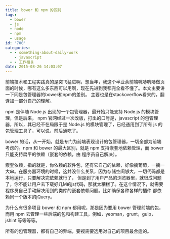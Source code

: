```yaml
---
title: bower 和 npm 的区别
tags:
  - bower
  - js
  - node
  - npm
  - usage
id: '700'
categories:
  - - something-about-daily-work
    - javascript
  - - 工作相关
date: 2015-08-26 14:03:07
---
```


前端技术和工程实践真的是突飞猛进啊，想当年，我这个半业余前端吭哧吭哧做页面的时候，哪有这么多东西可以用啊，现在先进到我都完全看不懂了。本文主要讲一下同是包管理器的bower和npm的差别。
主要也是在stackoverflow看来的，翻译加一部分自己的理解。
<!-- more -->
npm 是伴随 Node.js 出现的一个包管理器，最开始只能支持 Node.js 的模块管理，但是后来， npm 官网经过一次改版，打出的口号是，javascript 的包管理器，所以，其已经不在局限于是
Node.js 的模块管理了，已经通用到了所有 js 的包管理工具了，可以说，前后通吃了。

bower 的话，从一开始，就是专门为前端表现设计的包管理器，一切全部为前端考虑的。npm 和 bower 的最大区别，就是 npm 支持嵌套地依赖管理，而 bower只能支持扁平的依赖（嵌套的依赖，由
程序员自己解决）。

嵌套依赖，指的就是，你依赖的软件包，还有它自己的依赖，好像摘葡萄，一摘一大串。在服务器环境的时候，这并没什么关系，因为存储空间够大，一切代码都是本地运行，只要解决完依赖就行了，
但是到了用户产品的浏览器里，就很成问题了，你不能让用户去下载好几M的js代码，那就太糟糕了。在这个情况下，就需要程序员自己手动解决用到的类库的嵌套依赖问题。比如确保各种各样的插件
都依赖同一个版本的jQuery。

为什么有很多项目 bower 和 npm 都用呢，那是因为要用 bower 管理前端的包，而用 npm 去管理一些后端的包和构建工具，例如，yeoman，grunt，gulp，jshint 等等等等。

所有的包管理器，都有自己的弊端，要视需要选用对自己的项目最合适的。